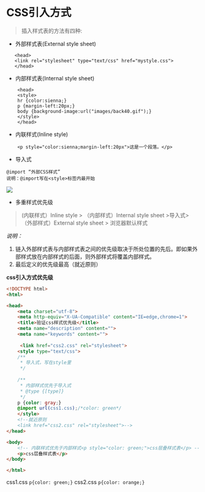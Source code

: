 # CSS引入方式

>插入样式表的方法有四种:

* 外部样式表(External style sheet)
 ```
	<head>
	<link rel="stylesheet" type="text/css" href="mystyle.css">
	</head>
```
* 内部样式表(Internal style sheet)
```
	<head>
	<style>
	hr {color:sienna;}
	p {margin-left:20px;}
	body {background-image:url("images/back40.gif");}
	</style>
	</head>
```
* 内联样式(Inline style)	
```	
	<p style="color:sienna;margin-left:20px">这是一个段落。</p>
```
* 导入式
```
@import “外部CSS样式”
说明：@import写在<style>标签内最开始
```
![](http://i.imgur.com/d8MfYsY.png)

* 多重样式优先级
>  (内联样式）Inline style > （内部样式）Internal style sheet >导入式>（外部样式）External style sheet > 浏览器默认样式

*说明：*
1. 链入外部样式表与内部样式表之间的优先级取决于所处位置的先后。即如果外部样式放在内部样式的后面，则外部样式将覆盖内部样式。
2. 最后定义的优先级最高（就近原则）

**css引入方式优先级**
 
```html
<!DOCTYPE html>
<html>

<head>
    <meta charset="utf-8">
    <meta http-equiv="X-UA-Compatible" content="IE=edge,chrome=1">
    <title>验证css样式优先级</title>
    <meta name="description" content="">
    <meta name="keywords" content="">
   
     <link href="css2.css" rel="stylesheet">
    <style type="text/css">
    /**
     * 导入式，写在style里
     */
    
    /**
     * 内部样式优先于导入式
     * @type {[type]}
     */
    p {color: gray;} 
    @import url(css1.css);/*color: green*/
    </style>
    <!--就近原则
    <link href="css2.css" rel="stylesheet">-->
</head>

<body>
    <!-- 内联样式优先于内部样式<p style="color: green;">css层叠样式表</p> -->
    <p>css层叠样式表</p>
</body>

</html>
```
css1.css
`p{color: green;}`
css2.css
`p{color: orange;}`
